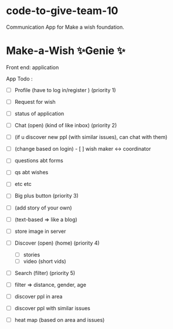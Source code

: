 # code-to-give-team-10

Communication App for Make a wish foundation.

# Make-a-Wish ✨Genie ✨

Front end: application 

App Todo :
- [ ]  Profile (have to log in/register ) (priority 1)
  - [ ]  Request for wish
  - [ ]  status of application
- [ ]  Chat (open) (kind of like inbox) (priority 2)
  - [ ]  (if u discover new ppl (with similar issues), can chat with them)
  - [ ]  (change based on login)
    - [ ]  wish maker <-> coordinator
  - [ ]  questions abt forms
  - [ ]  qs abt wishes
  - [ ]  etc etc
- [ ]  Big plus button (priority 3)
  - [ ]  (add story of your own)
  - [ ]  (text-based => like a blog)
  - [ ]  store image in server 
- [ ] Discover (open) (home) (priority 4)
  - [ ] stories
  - [ ]  video (short vids)
- [ ]  Search (filter) (priority 5)
  - [ ]  filter => distance, gender, age
  - [ ]  discover ppl in area
  - [ ]  discover ppl with similar issues
  - [ ]  heat map (based on area and issues)




